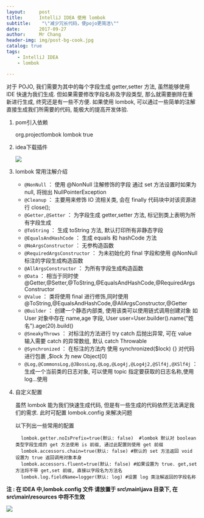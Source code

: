 ```yaml
---
layout:     post
title:     	IntelliJ IDEA 使用 lombok
subtitle:    "\"减少冗长代码，使pojo更简洁\""
date:       2017-09-27
author:     Mr Chang
header-img: img/post-bg-cook.jpg
catalog: true
tags:
    - IntelliJ IDEA
    - lombok

---
```


对于 POJO, 我们需要为其中的每个字段生成 getter,setter 方法, 虽然能够使用 IDE 快速为我们生成. 但如果需要修改字段名称及字段类型, 那么就需要删除在重新进行生成, 终究还是有一些不方便. 如果使用 lombok, 可以通过一些简单的注解直接生成我们所需要的代码, 能极大的提高开发体验.

1. pom引入依赖

   	<dependency>
   	      <groupId>org.projectlombok</groupId>
   	      <artifactId>lombok</artifactId>
   	      <optional>true</optional>
   	 </dependency>

2. idea下载插件

   ![](https://cdn-blog.oss-cn-beijing.aliyuncs.com/17-9-27/28118098.jpg)

3. lombok 常用注解介绍

    * `@NonNull` ： 使用 @NonNull 注解修饰的字段 通过 set 方法设置时如果为 null, 将抛出 NullPointerException
    * `@Cleanup` ： 主要用来修饰 IO 流相关类, 会在 finally 代码块中对该资源进行 close();
    * `@Getter,@Setter` ： 为字段生成 getter,setter 方法, 标记到类上表明为所有字段生成
    * `@ToString` ： 生成 toString 方法, 默认打印所有非静态字段
    * `@EqualsAndHashCode` ： 生成 equals 和 hashCode 方法
    * `@NoArgsConstructor` ： 无参构造函数
    * `@RequiredArgsConstructor` ： 为未初始化的 final 字段和使用 @NonNull 标注的字段生成构造函数
	* `@AllArgsConstructor` ： 为所有字段生成构造函数
	* `@Data` ： 相当于同时使@Getter,@Setter,@ToString,@EqualsAndHashCode,@RequiredArgsConstructor
	* `@Value` ： 类将使用 final 进行修饰,同时使用@ToString,@EqualsAndHashCode,@AllArgsConstructor,@Getter
	* `@Builder` ： 创建一个静态内部类, 使用该类可以使用链式调用创建对象
如 User 对象中存在 name,age 字段, User user=User.builder().name("姓名").age(20).build()
	* `@SneakyThrows` ： 对标注的方法进行 try catch 后抛出异常, 可在 value 输入需要 catch 的异常数组, 默认 catch Throwable
	* `@Synchronized` ： 在标注的方法内 使用 synchronized(\$lock) {} 对代码进行包裹 ,$lock 为 new Object[0]
	* `@Log,@CommonsLog,@JBossLog,@Log,@Log4j,@Log4j2,@Slf4j,@XSlf4j` ： 生成一个当前类的日志对象, 可以使用 topic 指定要获取的日志名称,使用log...使用

4. 自定义配置
	
	虽然 lombok 能为我们快速生成代码, 但是有一些生成的代码依然无法满足我们的需求. 此时可配置 lombok.config 来解决问题
	
	以下列出一些常用的配置
	
		 lombok.getter.noIsPrefix=true(默认: false)  #lombok 默认对 boolean 类型字段生成的 get 方法使用 is 前缀, 通过此配置则使用 get 前缀
		 lombok.accessors.chain=true(默认: false) #默认的 set 方法返回 void 设置为 true 返回调用对象本身
		 lombok.accessors.fluent=true(默认: false) #如果设置为 true. get,set 方法将不带 get,set 前缀, 直接以字段名为方法名
		 lombok.log.fieldName=logger(默认: log) #设置 log 类注解返回的字段名称

**注 : 在 IDEA 中,lombok.config 文件 请放置于 src\main\java 目录下, 在 src\main\resources 中将不生效**

![](https://cdn-blog.oss-cn-beijing.aliyuncs.com/17-10-11/92200804.jpg)